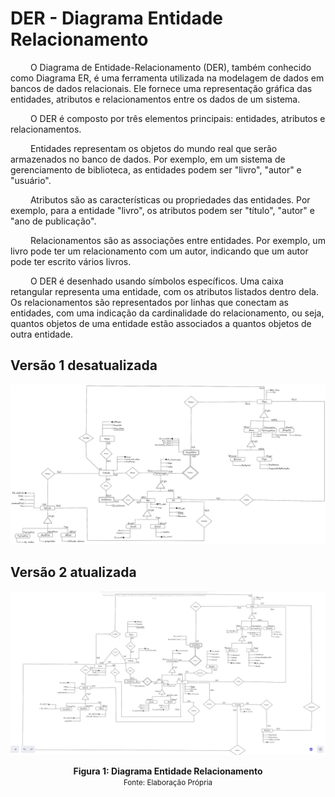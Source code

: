 # DER - Diagrama Entidade Relacionamento

&emsp;&emsp; O Diagrama de Entidade-Relacionamento (DER), também conhecido como Diagrama ER, é uma ferramenta utilizada na modelagem de dados em bancos de dados relacionais. Ele fornece uma representação gráfica das entidades, atributos e relacionamentos entre os dados de um sistema.

&emsp;&emsp; O DER é composto por três elementos principais: entidades, atributos e relacionamentos.

&emsp;&emsp; Entidades representam os objetos do mundo real que serão armazenados no banco de dados. Por exemplo, em um sistema de gerenciamento de biblioteca, as entidades podem ser "livro", "autor" e "usuário".

&emsp;&emsp; Atributos são as características ou propriedades das entidades. Por exemplo, para a entidade "livro", os atributos podem ser "título", "autor" e "ano de publicação".

&emsp;&emsp; Relacionamentos são as associações entre entidades. Por exemplo, um livro pode ter um relacionamento com um autor, indicando que um autor pode ter escrito vários livros.

&emsp;&emsp; O DER é desenhado usando símbolos específicos. Uma caixa retangular representa uma entidade, com os atributos listados dentro dela. Os relacionamentos são representados por linhas que conectam as entidades, com uma indicação da cardinalidade do relacionamento, ou seja, quantos objetos de uma entidade estão associados a quantos objetos de outra entidade.
## Versão 1 desatualizada
![](../assets/der.png)

## Versão 2 atualizada 
![](../assets/DER_V2.png)

<figcaption align='center'>
    <b>Figura 1: Diagrama Entidade Relacionamento</b>
    <br><small>Fonte: Elaboração Própria</small>
</figcaption> </center>

<br>
